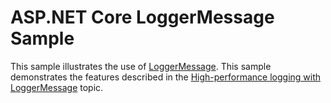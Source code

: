 # ASP.NET Core LoggerMessage Sample

This sample illustrates the use of [LoggerMessage](/dotnet/api/microsoft.extensions.logging.loggermessage). This sample demonstrates the features described in the [High-performance logging with LoggerMessage](../../../../loggermessage.md) topic.